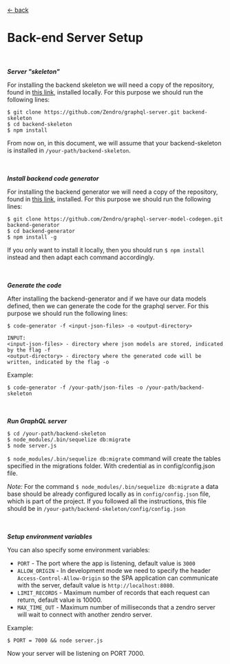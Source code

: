 [ &larr; back](setup_root.md)
<br/>
# Back-end Server Setup

<br/><br/>
_**Server "skeleton"**_

For installing the backend skeleton we will need a copy of the repository, found in [this link](https://github.com/Zendro/graphql-server), installed locally. For this purpose we should run the following lines:

```
$ git clone https://github.com/Zendro/graphql-server.git backend-skeleton
$ cd backend-skeleton
$ npm install  
```
From now on, in this document, we will assume that your backend-skeleton is installed in `/your-path/backend-skeleton`.

<br/><br/>
_**Install backend code generator**_

For installing the backend generator we will need a copy of the repository, found in [this link](https://github.com/Zendro/graphql-server-model-codegen), installed.
For this purpose we should run the following lines:
```
$ git clone https://github.com/Zendro/graphql-server-model-codegen.git backend-generator
$ cd backend-generator
$ npm install -g
```
If you only want to install it locally, then you should run
`$ npm install` instead and then adapt each command accordingly.  

<br/><br/>
_**Generate the code**_

After installing the backend-generator and if we have our data models defined, then we can generate the code for the graphql server. For this purpose we should run the following lines:

```
$ code-generator -f <input-json-files> -o <output-directory>
```
```
INPUT:
<input-json-files> - directory where json models are stored, indicated by the flag -f
<output-directory> - directory where the generated code will be written, indicated by the flag -o
```

Example:
```
$ code-generator -f /your-path/json-files -o /your-path/backend-skeleton
```

<br/><br/>
_**Run GraphQL server**_

```
$ cd /your-path/backend-skeleton
$ node_modules/.bin/sequelize db:migrate
$ node server.js
```
`$ node_modules/.bin/sequelize db:migrate` command will create the tables specified in the migrations folder. With credential as in config/config.json file.

*Note:* For the command `$ node_modules/.bin/sequelize db:migrate` a data base should be already configured locally as in `config/config.json` file, which is part of the project. If you followed all the instructions, this file should be in  `/your-path/backend-skeleton/config/config.json`

<br/><br/>
_**Setup environment variables**_

You can also specify some environment variables:

* `PORT` - The port where the app is listening, default value is `3000`
* `ALLOW_ORIGIN` - In development mode we need to specify the header `Access-Control-Allow-Origin` so the SPA application can communicate with the server, default value is `http://localhost:8080`.
* `LIMIT_RECORDS` - Maximum number of records that each request can return, default value is 10000.
* `MAX_TIME_OUT` - Maximum number of milliseconds that a zendro server will wait to connect with another zendro server.

Example:
```
$ PORT = 7000 && node server.js
```
Now your server will be listening on PORT 7000.
